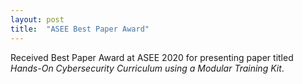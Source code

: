 ```yaml
---
layout: post
title:  "ASEE Best Paper Award"
---
```

Received Best Paper Award at ASEE 2020 for presenting paper titled _Hands-On Cybersecurity Curriculum using a Modular Training Kit_.
